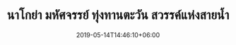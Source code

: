 ---
title: "นาโกย่า มหัศจรรย์ ทุ่งทานตะวัน สวรรค์แห่งสายน้ำ"
date: 2019-05-14T14:46:10+06:00
description: "This is meta description"
type: "post"
image: "images/tour4.jpg"
categories: 
  - "Nature"
tags:
  - "Photos"
  - "Nature"
  - "Japan"
locations: 
     -  "หมู่บ้านชิราคาวาโกะ "
     - "สวนดอกไม้ฮานะโนะมิยาโกะ"
costs: "37,200"
image_air: "images/airplane/air-asia-x-logo.svg"

total_date: "5วัน 2คืน"
time:
      - "11 ก.ย. 62 - 15 ก.ย. 62"
      - "13 ก.ย. 62 - 17 ก.ย. 62"
---